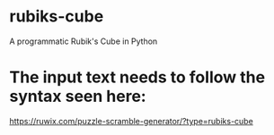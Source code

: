 # rubiks-cube
A programmatic Rubik's Cube in Python

# The input text needs to follow the syntax seen here:
https://ruwix.com/puzzle-scramble-generator/?type=rubiks-cube

